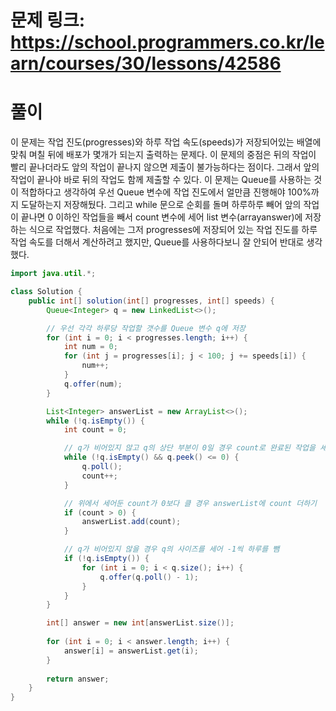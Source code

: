 # 문제 링크: https://school.programmers.co.kr/learn/courses/30/lessons/42586
# 풀이
이 문제는 작업 진도(progresses)와 하루 작업 속도(speeds)가 저장되어있는 배열에 맞춰 며칠 뒤에 배포가 몇개가 되는지 출력하는 문제다. 이 문제의 중점은 뒤의 작업이 빨리 끝나더라도 앞의 작업이 끝나지 않으면 제출이 불가능하다는 점이다. 그래서 앞의 작업이 끝나야 바로 뒤의 작업도 함께 제출할 수 있다. 이 문제는 Queue를 사용하는 것이 적합하다고 생각하여 우선 Queue 변수에 작업 진도에서 얼만큼 진행해야 100%까지 도달하는지 저장해뒀다. 그리고 while 문으로 순회를 돌며 하루하루 빼어 앞의 작업이 끝나면 0 이하인 작업들을 빼서 count 변수에 세어 list 변수(arrayanswer)에 저장하는 식으로 작업했다. 처음에는 그저 progresses에 저장되어 있는 작업 진도를 하루 작업 속도를 더해서 계산하려고 했지만, Queue를 사용하다보니 잘 안되어 반대로 생각했다.

```java
import java.util.*;

class Solution {
    public int[] solution(int[] progresses, int[] speeds) {
        Queue<Integer> q = new LinkedList<>();

        // 우선 각각 하루당 작업할 갯수를 Queue 변수 q에 저장
        for (int i = 0; i < progresses.length; i++) {
            int num = 0;
            for (int j = progresses[i]; j < 100; j += speeds[i]) {
                num++;
            }
            q.offer(num);
        }

        List<Integer> answerList = new ArrayList<>();
        while (!q.isEmpty()) {
            int count = 0;

            // q가 비어있지 않고 q의 상단 부분이 0일 경우 count로 완료된 작업을 세어 저장
            while (!q.isEmpty() && q.peek() <= 0) {
                q.poll();
                count++;
            }

            // 위에서 세어둔 count가 0보다 클 경우 answerList에 count 더하기
            if (count > 0) {
                answerList.add(count);
            }

            // q가 비어있지 않을 경우 q의 사이즈를 세어 -1씩 하루를 뺌
            if (!q.isEmpty()) {
                for (int i = 0; i < q.size(); i++) {
                    q.offer(q.poll() - 1);
                }
            }
        }

        int[] answer = new int[answerList.size()];
        
        for (int i = 0; i < answer.length; i++) {
            answer[i] = answerList.get(i);
        }
        
        return answer;
    }
}
```